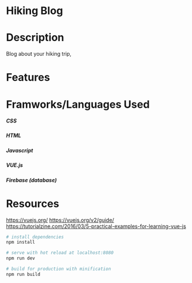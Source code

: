 # Hiking Blog

# Description
Blog about your hiking trip, 
# Features


# Framworks/Languages Used 
##### CSS
##### HTML
##### Javascript
##### VUE.js
##### Firebase (database)

# Resources 
https://vuejs.org/
https://vuejs.org/v2/guide/
https://tutorialzine.com/2016/03/5-practical-examples-for-learning-vue-js






``` bash
# install dependencies
npm install

# serve with hot reload at localhost:8080
npm run dev

# build for production with minification
npm run build
```
